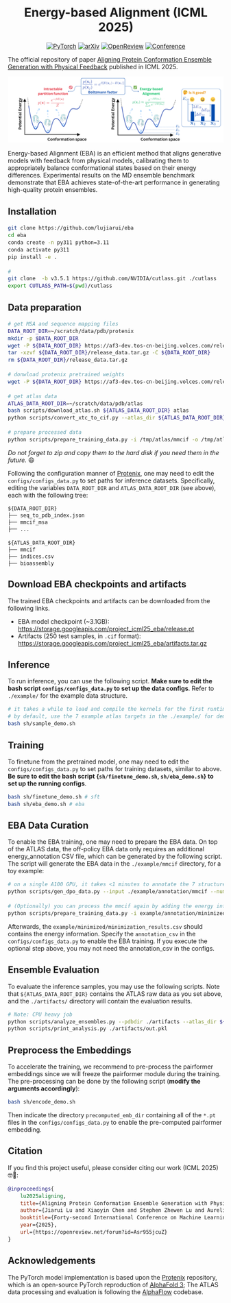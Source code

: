 
<div align="center">

# Energy-based Alignment (ICML 2025)

<a href="https://pytorch.org/get-started/locally/"><img alt="PyTorch" src="https://img.shields.io/badge/PyTorch-ee4c2c?logo=pytorch&logoColor=white"></a>
[![arXiv](http://img.shields.io/badge/arxiv.2505.24203-B31B1B.svg)](https://arxiv.org/abs/2505.24203)
[![OpenReview](http://img.shields.io/badge/OpenReview-8C1C12.svg)](https://openreview.net/forum?id=Asr955jcuZ)
[![Conference](http://img.shields.io/badge/ICML-2025-4b44ce.svg)](https://icml.cc/Conferences/2025)

</div>

The official repository of paper [Aligning Protein Conformation Ensemble Generation with Physical Feedback](https://arxiv.org/abs/2505.24203) published in ICML 2025. 

<p align="center">
<img src="assets/illustration.png" width="600"/>
</p>


Energy-based Alignment (EBA) is an efficient method that aligns generative models with feedback from physical models, calibrating them to appropriately balance conformational states based on their energy differences. Experimental results on the MD ensemble benchmark demonstrate that EBA achieves state-of-the-art performance in generating high-quality protein ensembles. 


## Installation
```bash
git clone https://github.com/lujiarui/eba
cd eba
conda create -n py311 python=3.11 
conda activate py311
pip install -e .

# 
git clone  -b v3.5.1 https://github.com/NVIDIA/cutlass.git ./cutlass
export CUTLASS_PATH=$(pwd)/cutlass
```

## Data preparation
```bash
# get MSA and sequence mapping files
DATA_ROOT_DIR=~/scratch/data/pdb/protenix
mkdir -p $DATA_ROOT_DIR
wget -P ${DATA_ROOT_DIR} https://af3-dev.tos-cn-beijing.volces.com/release_data.tar.gz
tar -xzvf ${DATA_ROOT_DIR}/release_data.tar.gz -C ${DATA_ROOT_DIR}
rm ${DATA_ROOT_DIR}/release_data.tar.gz

# donwload protenix pretrained weights
wget -P ${DATA_ROOT_DIR} https://af3-dev.tos-cn-beijing.volces.com/release_model/model_v0.2.0.pt

# get atlas data
ATLAS_DATA_ROOT_DIR=~/scratch/data/pdb/atlas
bash scripts/download_atlas.sh ${ATLAS_DATA_ROOT_DIR} atlas
python scripts/convert_xtc_to_cif.py --atlas_dir ${ATLAS_DATA_ROOT_DIR} --outdir /tmp/atlas

# prepare processed data
python scripts/prepare_training_data.py -i /tmp/atlas/mmcif -o /tmp/atlas/indices.csv -b /tmp/atlas/bioassembly -d Atlas -n 32
```
*Do not forget to zip and copy them to the hard disk if you need them in the future.* 😄

Following the configuration manner of [Protenix](https://github.com/bytedance/Protenix), one may need to edit the `configs/configs_data.py` to set paths for inference datasets. Specifically,
editing the variables `DATA_ROOT_DIR` and `ATLAS_DATA_ROOT_DIR` (see above), each with the following tree:
```
${DATA_ROOT_DIR}
├── seq_to_pdb_index.json
├── mmcif_msa
├── ...

${ATLAS_DATA_ROOT_DIR}
├── mmcif
├── indices.csv
├── bioassembly
```

## Download EBA checkpoints and artifacts
The trained EBA checkpoints and artifacts can be downloaded from the following links.
- EBA model checkpoint (~3.1GB): https://storage.googleapis.com/project_icml25_eba/release.pt
- Artifacts (250 test samples, in `.cif` format): https://storage.googleapis.com/project_icml25_eba/artifacts.tar.gz


## Inference
To run inference, you can use the following script. **Make sure to edit the bash script `configs/configs_data.py` to set up the data configs**. Refer to `./example/` for the example data structure. 
```bash
# it takes a while to load and compile the kernels for the first runtime
# by default, use the 7 example atlas targets in the ./example/ for demo running
bash sh/sample_demo.sh
```

## Training
To finetune from the pretrained model, one may need to edit the `configs/configs_data.py` to set paths for training datasets, similar to above. **Be sure to edit the bash script \{`sh/finetune_demo.sh`, `sh/eba_demo.sh`\} to set up the running configs**. 
```bash
bash sh/finetune_demo.sh # sft
bash sh/eba_demo.sh # eba
```


## EBA Data Curation
To enable the EBA training, one may need to prepare the EBA data. On top of the ATLAS data, the off-policy EBA data only requires an additional energy_annotation CSV file, which can be generated by the following script. The script will generate the EBA data in the `./example/mmcif` directory, for a toy example:
```bash
# on a single A100 GPU, it takes <1 minutes to annotate the 7 structures.
python scripts/gen_dpo_data.py --input ./example/annotation/mmcif --num_workers 1

# (Optionally) you can process the mmcif again by adding the energy information to the bioassembly dict.
python scripts/prepare_training_data.py -i example/annotation/minimized/openmm_labels.csv -o example/annotation/indices.csv -b example/annotation/bioassembly -d OpenMM -n 4
```
Afterwards, the `example/minimized/minimization_results.csv` should contains the energy information. Specify the `annotation_csv` in the `configs/configs_data.py` to enable the EBA training. If you execute the optional step above, you may not need the annotation_csv in the configs.


## Ensemble Evaluation
To evaluate the inference samples, you may use the following scripts. Note that `${ATLAS_DATA_ROOT_DIR}` contains the ATLAS raw data as you set above, and the `./artifacts/` directory will contain the evaluation results. 
```bash
# Note: CPU heavy job
python scripts/analyze_ensembles.py --pdbdir ./artifacts --atlas_dir ${ATLAS_DATA_ROOT_DIR} --num_workers 32 
python scripts/print_analysis.py ./artifacts/out.pkl 
```


## Preprocess the Embeddings
To accelerate the training, we recommend to pre-process the pairformer embeddings since we will freeze the pairformer module during the training. The pre-processing can be done by the following script (**modify the arguments accordingly**):
```bash
bash sh/encode_demo.sh
```
Then indicate the directory `precomputed_emb_dir` containing all of the `*.pt` files in the `configs/configs_data.py` to enable the pre-computed pairformer embedding.

## Citation
If you find this project useful, please consider citing our work (ICML 2025) 🤓🫰:

```bibtex
@inproceedings{
    lu2025aligning,
    title={Aligning Protein Conformation Ensemble Generation with Physical Feedback},
    author={Jiarui Lu and Xiaoyin Chen and Stephen Zhewen Lu and Aurelie Lozano and Vijil Chenthamarakshan and Payel Das and Jian Tang},
    booktitle={Forty-second International Conference on Machine Learning},
    year={2025},
    url={https://openreview.net/forum?id=Asr955jcuZ}
}
```

## Acknowledgements
The PyTorch model implementation is based upon the [Protenix](https://github.com/bytedance/Protenix) repository, which is an open-source PyTorch reproduction of [AlphaFold 3](https://github.com/google-deepmind/alphafold3); The ATLAS data processing and evaluation is following the [AlphaFlow](https://github.com/bjing2016/alphaflow) codebase.
